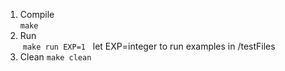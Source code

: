 1. Compile <br>
  `make`
2. Run<br>
  `make run EXP=1`   let EXP=integer to run examples in /testFiles
3. Clean
  `make clean`
